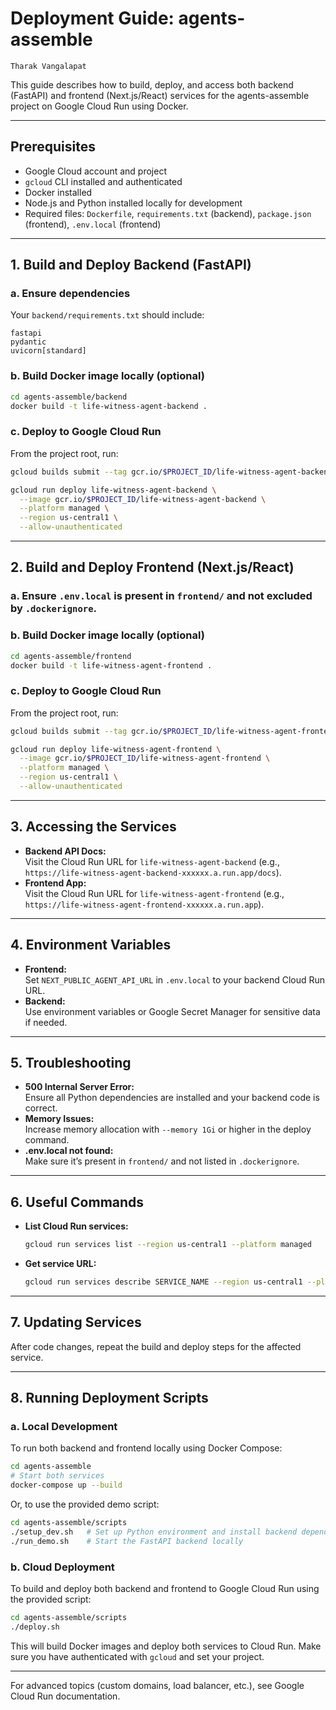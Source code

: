 # Deployment Guide: agents-assemble
`Tharak Vangalapat`

This guide describes how to build, deploy, and access both backend (FastAPI) and frontend (Next.js/React) services for the agents-assemble project on Google Cloud Run using Docker.

---

## Prerequisites
- Google Cloud account and project
- `gcloud` CLI installed and authenticated
- Docker installed
- Node.js and Python installed locally for development
- Required files: `Dockerfile`, `requirements.txt` (backend), `package.json` (frontend), `.env.local` (frontend)

---

## 1. Build and Deploy Backend (FastAPI)

### a. Ensure dependencies
Your `backend/requirements.txt` should include:
```
fastapi
pydantic
uvicorn[standard]
```

### b. Build Docker image locally (optional)
```sh
cd agents-assemble/backend
docker build -t life-witness-agent-backend .
```

### c. Deploy to Google Cloud Run
From the project root, run:
```sh
gcloud builds submit --tag gcr.io/$PROJECT_ID/life-witness-agent-backend ./backend

gcloud run deploy life-witness-agent-backend \
  --image gcr.io/$PROJECT_ID/life-witness-agent-backend \
  --platform managed \
  --region us-central1 \
  --allow-unauthenticated
```

---

## 2. Build and Deploy Frontend (Next.js/React)

### a. Ensure `.env.local` is present in `frontend/` and not excluded by `.dockerignore`.

### b. Build Docker image locally (optional)
```sh
cd agents-assemble/frontend
docker build -t life-witness-agent-frontend .
```

### c. Deploy to Google Cloud Run
From the project root, run:
```sh
gcloud builds submit --tag gcr.io/$PROJECT_ID/life-witness-agent-frontend ./frontend

gcloud run deploy life-witness-agent-frontend \
  --image gcr.io/$PROJECT_ID/life-witness-agent-frontend \
  --platform managed \
  --region us-central1 \
  --allow-unauthenticated
```

---

## 3. Accessing the Services
- **Backend API Docs:**  
  Visit the Cloud Run URL for `life-witness-agent-backend` (e.g., `https://life-witness-agent-backend-xxxxxx.a.run.app/docs`).
- **Frontend App:**  
  Visit the Cloud Run URL for `life-witness-agent-frontend` (e.g., `https://life-witness-agent-frontend-xxxxxx.a.run.app`).

---

## 4. Environment Variables
- **Frontend:**  
  Set `NEXT_PUBLIC_AGENT_API_URL` in `.env.local` to your backend Cloud Run URL.
- **Backend:**  
  Use environment variables or Google Secret Manager for sensitive data if needed.

---

## 5. Troubleshooting
- **500 Internal Server Error:**  
  Ensure all Python dependencies are installed and your backend code is correct.
- **Memory Issues:**  
  Increase memory allocation with `--memory 1Gi` or higher in the deploy command.
- **.env.local not found:**  
  Make sure it’s present in `frontend/` and not listed in `.dockerignore`.

---

## 6. Useful Commands
- **List Cloud Run services:**
  ```sh
  gcloud run services list --region us-central1 --platform managed
  ```
- **Get service URL:**
  ```sh
  gcloud run services describe SERVICE_NAME --region us-central1 --platform managed --format 'value(status.url)'
  ```

---

## 7. Updating Services
After code changes, repeat the build and deploy steps for the affected service.

---

## 8. Running Deployment Scripts

### a. Local Development
To run both backend and frontend locally using Docker Compose:

```sh
cd agents-assemble
# Start both services
docker-compose up --build
```

Or, to use the provided demo script:
```sh
cd agents-assemble/scripts
./setup_dev.sh   # Set up Python environment and install backend dependencies
./run_demo.sh    # Start the FastAPI backend locally
```

### b. Cloud Deployment
To build and deploy both backend and frontend to Google Cloud Run using the provided script:

```sh
cd agents-assemble/scripts
./deploy.sh
```

This will build Docker images and deploy both services to Cloud Run. Make sure you have authenticated with `gcloud` and set your project.

---

For advanced topics (custom domains, load balancer, etc.), see Google Cloud Run documentation.
